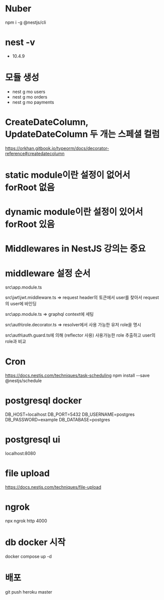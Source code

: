 # Nuber

npm i -g @nestjs/cli

# nest -v <br/>

- 10.4.9

# 모듈 생성

- nest g mo users
- nest g mo orders
- nest g mo payments

# CreateDateColumn, UpdateDateColumn 두 개는 스페셜 컬럼

https://orkhan.gitbook.io/typeorm/docs/decorator-reference#createdatecolumn

# static module이란 설정이 없어서 forRoot 없음

# dynamic module이란 설정이 있어서 forRoot 있음

# Middlewares in NestJS 강의는 중요

# middleware 설정 순서

src\app.module.ts

src\jwt\jwt.middleware.ts => request header의 토큰에서 user를 찾아서 request의 user에 바인딩

src\app.module.ts => graphql context에 세팅

src\auth\role.decorator.ts => resolver에서 사용 가능한 유저 role을 명시

src\auth\auth.guard.ts에 의해 (reflector 사용) 사용가능한 role 추출하고 user의 role과 비교

# Cron

https://docs.nestjs.com/techniques/task-scheduling
npm install --save @nestjs/schedule

# postgresql docker

DB_HOST=localhost
DB_PORT=5432
DB_USERNAME=postgres
DB_PASSWORD=example
DB_DATABASE=postgres

# postgresql ui

localhost:8080

# file upload

https://docs.nestjs.com/techniques/file-upload

# ngrok

npx ngrok http 4000

# db docker 시작

docker compose up -d

# 배포

git push heroku master
